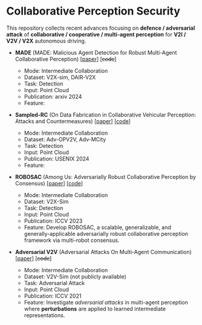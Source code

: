 # Collaborative Perception Security

This repository collects recent advances focusing on **defence / adversarial attack** of **collaborative / cooperative / multi-agent perception** for **V2I / V2V / V2X** autonomous driving. 

- **MADE** (MADE: Malicious Agent Detection for Robust Multi-Agent  Collaborative Perception) [[paper](https://arxiv.org/abs/2310.11901)] [~~code~~]
  - Mode: Intermediate Collaboration
  - Dataset: V2X-sim, DAIR-V2X
  - Task: Detection
  - Input: Point Cloud
  - Publication: arxiv 2024
  - Feature:
 
- **Sampled-RC** (On Data Fabrication in Collaborative Vehicular Perception: Attacks and Countermeasures) [[paper](https://www.usenix.org/conference/usenixsecurity24/presentation/zhang-qingzhao)] [[code](https://github.com/zqzqz/AdvCollaborativePerception)]
  - Mode: Intermediate Collaboration
  - Dataset: Adv-OPV2V, Adv-MCity
  - Task: Detection
  - Input: Point Cloud
  - Publication: USENIX 2024
  - Feature:

- **ROBOSAC** (Among Us: Adversarially Robust Collaborative Perception by Consensus) [[paper](https://arxiv.org/abs/2303.09495)] [[code](https://github.com/coperception/ROBOSAC)]
  - Mode: Intermediate Collaboration
  - Dataset: V2X-Sim
  - Task: Detection
  - Input: Point Cloud
  - Publication: ICCV 2023
  - Feature: Develop ROBOSAC, a scalable, generalizable, and generally-applicable adversarially robust collaborative perception framework via multi-robot consensus.

- **Adversarial V2V** (Adversarial Attacks On Multi-Agent Communication) [[paper](https://arxiv.org/abs/2101.06560)] [~~code~~]
  - Mode: Intermediate Collaboration
  - Dataset: V2V-Sim (not publicly available)
  - Task: Adversarial Attack
  - Input: Point Cloud
  - Publication: ICCV 2021
  - Feature: Investigate _adversarial attacks_ in multi-agent perception where **perturbations** are applied to learned intermediate representations.
 
  

